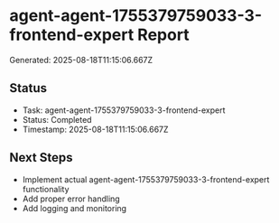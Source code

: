 # agent-agent-1755379759033-3-frontend-expert Report

Generated: 2025-08-18T11:15:06.667Z

## Status
- Task: agent-agent-1755379759033-3-frontend-expert
- Status: Completed
- Timestamp: 2025-08-18T11:15:06.667Z

## Next Steps
- Implement actual agent-agent-1755379759033-3-frontend-expert functionality
- Add proper error handling
- Add logging and monitoring
